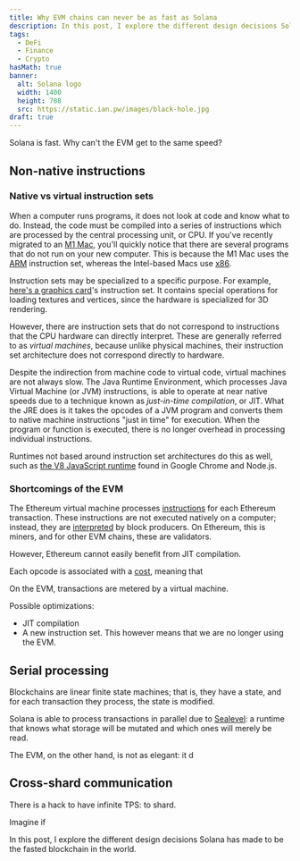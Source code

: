 ```yaml
---
title: Why EVM chains can never be as fast as Solana
description: In this post, I explore the different design decisions Solana has made to be the fasted blockchain in the world.
tags:
  - DeFi
  - Finance
  - Crypto
hasMath: true
banner:
  alt: Solana logo
  width: 1400
  height: 788
  src: https://static.ian.pw/images/black-hole.jpg
draft: true
---
```


Solana is fast. Why can't the EVM get to the same speed?

## Non-native instructions

### Native vs virtual instruction sets

When a computer runs programs, it does not look at code and know what to do. Instead, the code must be compiled into a series of instructions which are processed by the central processing unit, or CPU. If you've recently migrated to an [M1 Mac](https://en.wikipedia.org/wiki/Apple_M1), you'll quickly notice that there are several programs that do not run on your new computer. This is because the M1 Mac uses the [ARM](https://en.wikipedia.org/wiki/ARM_architecture) instruction set, whereas the Intel-based Macs use [x86](https://en.wikipedia.org/wiki/X86).

Instruction sets may be specialized to a specific purpose. For example, [here's a graphics card](http://developer.amd.com/wordpress/media/2012/10/R700-Family_Instruction_Set_Architecture.pdf)'s instruction set. It contains special operations for loading textures and vertices, since the hardware is specialized for 3D rendering.

However, there are instruction sets that do not correspond to instructions that the CPU hardware can directly interpret. These are generally referred to as _virtual machines_, because unlike physical machines, their instruction set architecture does not correspond directly to hardware.

Despite the indirection from machine code to virtual code, virtual machines are not always slow. The Java Runtime Environment, which processes Java Virtual Machine (or JVM) instructions, is able to operate at near native speeds due to a technique known as _just-in-time compilation_, or JIT. What the JRE does is it takes the opcodes of a JVM program and converts them to native machine instructions "just in time" for execution. When the program or function is executed, there is no longer overhead in processing individual instructions.

Runtimes not based around instruction set architectures do this as well, such as [the V8 JavaScript runtime](https://v8.dev/docs/turbofan) found in Google Chrome and Node.js.

### Shortcomings of the EVM

The Ethereum virtual machine processes [instructions](https://ethereum.github.io/yellowpaper/paper.pdf) for each Ethereum transaction. These instructions are not executed natively on a computer; instead, they are [interpreted](https://github.com/ethereum/go-ethereum/blob/94451c2788295901c302c9bf5fa2f7b021c924e2/core/vm/interpreter.go) by block producers. On Ethereum, this is miners, and for other EVM chains, these are validators.

However, Ethereum cannot easily benefit from JIT compilation.

Each opcode is associated with a [cost](https://github.com/ethereum/go-ethereum/blob/97ce6dfa6d425ba4b76278627a91c7285d6d00b2/params/protocol_params.go#L21), meaning that

On the EVM, transactions are metered by a virtual machine.

Possible optimizations:

- JIT compilation
- A new instruction set. This however means that we are no longer using the EVM.

## Serial processing

Blockchains are linear finite state machines; that is, they have a state, and for each transaction they process, the state is modified.

Solana is able to process transactions in parallel due to [Sealevel](https://medium.com/solana-labs/sealevel-parallel-processing-thousands-of-smart-contracts-d814b378192): a runtime that knows what storage will be mutated and which ones will merely be read.

The EVM, on the other hand, is not as elegant: it d

## Cross-shard communication

There is a hack to have infinite TPS: to shard.

Imagine if

In this post, I explore the different design decisions Solana has made to be the fasted blockchain in the world.
